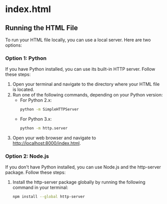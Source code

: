 # index.html

## Running the HTML File

To run your HTML file locally, you can use a local server. Here are two options:

### Option 1: Python

If you have Python installed, you can use its built-in HTTP server. Follow these steps:

1. Open your terminal and navigate to the directory where your HTML file is located.
2. Run one of the following commands, depending on your Python version:
     - For Python 2.x:
         ```bash
         python -m SimpleHTTPServer
         ```
     - For Python 3.x:
         ```bash
         python -m http.server
         ```
3. Open your web browser and navigate to [http://localhost:8000/index.html](http://localhost:8000/index.html).

### Option 2: Node.js

If you don't have Python installed, you can use Node.js and the http-server package. Follow these steps:

1. Install the http-server package globally by running the following command in your terminal:
     ```bash
     npm install --global http-server
